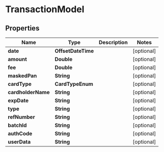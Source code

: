 

# TransactionModel


## Properties

| Name | Type | Description | Notes |
|------------ | ------------- | ------------- | -------------|
|**date** | **OffsetDateTime** |  |  [optional] |
|**amount** | **Double** |  |  [optional] |
|**fee** | **Double** |  |  [optional] |
|**maskedPan** | **String** |  |  [optional] |
|**cardType** | **CardTypeEnum** |  |  [optional] |
|**cardholderName** | **String** |  |  [optional] |
|**expDate** | **String** |  |  [optional] |
|**type** | **String** |  |  [optional] |
|**refNumber** | **String** |  |  [optional] |
|**batchId** | **String** |  |  [optional] |
|**authCode** | **String** |  |  [optional] |
|**userData** | **String** |  |  [optional] |



